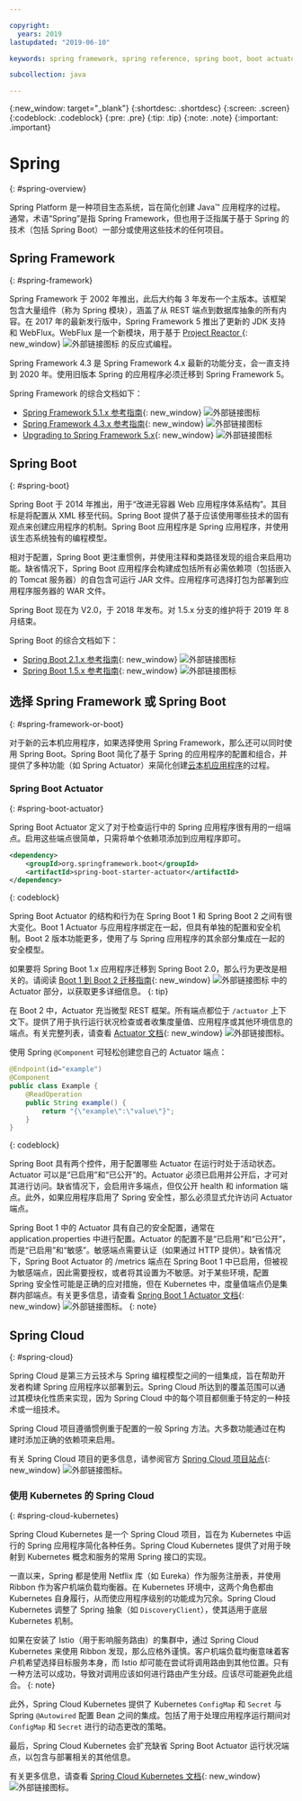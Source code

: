 ```yaml
---

copyright:
  years: 2019
lastupdated: "2019-06-10"

keywords: spring framework, spring reference, spring boot, boot actuator, spring kubernetes

subcollection: java

---
```


{:new_window: target="_blank"}
{:shortdesc: .shortdesc}
{:screen: .screen}
{:codeblock: .codeblock}
{:pre: .pre}
{:tip: .tip}
{:note: .note}
{:important: .important}

# Spring
{: #spring-overview}

Spring Platform 是一种项目生态系统，旨在简化创建 Java&trade; 应用程序的过程。通常，术语“Spring”是指 Spring Framework，但也用于泛指属于基于 Spring 的技术（包括 Spring Boot）一部分或使用这些技术的任何项目。

## Spring Framework
{: #spring-framework}

Spring Framework 于 2002 年推出，此后大约每 3 年发布一个主版本。该框架包含大量组件（称为 Spring 模块），涵盖了从 REST 端点到数据库抽象的所有内容。在 2017 年的最新发行版中，Spring Framework 5 推出了更新的 JDK 支持和 WebFlux。WebFlux 是一个新模块，用于基于 [Project Reactor ](https://projectreactor.io/){: new_window} ![外部链接图标](../icons/launch-glyph.svg "外部链接图标") 的反应式编程。

Spring Framework 4.3 是 Spring Framework 4.x 最新的功能分支，会一直支持到 2020 年。使用旧版本 Spring 的应用程序必须迁移到 Spring Framework 5。

Spring Framework 的综合文档如下：

* [Spring Framework 5.1.x 参考指南](https://docs.spring.io/spring/docs/5.1.x/spring-framework-reference/){: new_window} ![外部链接图标](../icons/launch-glyph.svg "外部链接图标")
* [Spring Framework 4.3.x 参考指南](https://docs.spring.io/spring/docs/4.3.x/spring-framework-reference/){: new_window} ![外部链接图标](../icons/launch-glyph.svg "外部链接图标")
* [Upgrading to Spring Framework 5.x](https://github.com/spring-projects/spring-framework/wiki/Upgrading-to-Spring-Framework-5.x){: new_window} ![外部链接图标](../icons/launch-glyph.svg "外部链接图标")

## Spring Boot
{: #spring-boot}

Spring Boot 于 2014 年推出，用于“改进无容器 Web 应用程序体系结构”。其目标是将配置从 XML 移至代码。Spring Boot 提供了基于应该使用哪些技术的固有观点来创建应用程序的机制。Spring Boot 应用程序是 Spring 应用程序，并使用该生态系统独有的编程模型。

相对于配置，Spring Boot 更注重惯例，并使用注释和类路径发现的组合来启用功能。缺省情况下，Spring Boot 应用程序会构建成包括所有必需依赖项（包括嵌入的 Tomcat 服务器）的自包含可运行 JAR 文件。应用程序可选择打包为部署到应用程序服务器的 WAR 文件。

Spring Boot 现在为 V2.0，于 2018 年发布。对 1.5.x 分支的维护将于 2019 年 8 月结束。

Spring Boot 的综合文档如下：

* [Spring Boot 2.1.x 参考指南](https://docs.spring.io/spring-boot/docs/2.1.x/reference/){: new_window} ![外部链接图标](../icons/launch-glyph.svg "外部链接图标")
* [Spring Boot 1.5.x 参考指南](https://docs.spring.io/spring-boot/docs/1.5.x/reference/){: new_window} ![外部链接图标](../icons/launch-glyph.svg "外部链接图标")

## 选择 Spring Framework 或 Spring Boot
{: #spring-framework-or-boot}

对于新的云本机应用程序，如果选择使用 Spring Framework，那么还可以同时使用 Spring Boot。Spring Boot 简化了基于 Spring 的应用程序的配置和组合，并提供了多种功能（如 Spring Actuator）来简化创建[云本机应用程序](/docs/java?topic=cloud-native-overview#overview)的过程。

### Spring Boot Actuator
{: #spring-boot-actuator}

Spring Boot Actuator 定义了对于检查运行中的 Spring 应用程序很有用的一组端点。启用这些端点很简单，只需将单个依赖项添加到应用程序即可。

```xml
<dependency>
    <groupId>org.springframework.boot</groupId>
    <artifactId>spring-boot-starter-actuator</artifactId>
</dependency>
```
{: codeblock}

Spring Boot Actuator 的结构和行为在 Spring Boot 1 和 Spring Boot 2 之间有很大变化。Boot 1 Actuator 与应用程序绑定在一起，但具有单独的配置和安全机制。Boot 2 版本功能更多，使用了与 Spring 应用程序的其余部分集成在一起的安全模型。

如果要将 Spring Boot 1.x 应用程序迁移到 Spring Boot 2.0，那么行为更改是相关的。请阅读 [Boot 1 到 Boot 2 迁移指南](https://github.com/spring-projects/spring-boot/wiki/Spring-Boot-2.0-Migration-Guide#spring-boot-actuator){: new_window} ![外部链接图标](../icons/launch-glyph.svg "外部链接图标") 中的 Actuator 部分，以获取更多详细信息。
{: tip}

在 Boot 2 中，Actuator 充当微型 REST 框架。所有端点都位于 `/actuator` 上下文下。提供了用于执行运行状况检查或者收集度量值、应用程序或其他环境信息的端点。有关完整列表，请查看 [Actuator 文档](https://docs.spring.io/spring-boot/docs/current-SNAPSHOT/reference/html/production-ready-features.html#production-ready){: new_window} ![外部链接图标](../icons/launch-glyph.svg "外部链接图标")。

使用 Spring `@Component` 可轻松创建您自己的 Actuator 端点：

```java
@Endpoint(id="example")
@Component
public class Example {
    @ReadOperation
    public String example() {
        return "{\"example\":\"value\"}";
    }
}
```
{: codeblock}

Spring Boot 具有两个控件，用于配置哪些 Actuator 在运行时处于活动状态。Actuator 可以是“已启用”和“已公开”的。Actuator 必须已启用并公开后，才可对其进行访问。缺省情况下，会启用许多端点，但仅公开 health 和 information 端点。此外，如果应用程序启用了 Spring 安全性，那么必须显式允许访问 Actuator 端点。

Spring Boot 1 中的 Actuator 具有自己的安全配置，通常在 application.properties 中进行配置。Actuator 的配置不是“已启用”和“已公开”，而是“已启用”和“敏感”。敏感端点需要认证（如果通过 HTTP 提供）。缺省情况下，Spring Boot Actuator 的 /metrics 端点在 Spring Boot 1 中已启用，但被视为敏感端点，因此需要授权，或者将其设置为不敏感。对于某些环境，配置 Spring 安全性可能是正确的应对措施，但在 Kubernetes 中，度量值端点仍是集群内部端点。有关更多信息，请查看 [Spring Boot 1 Actuator 文档](https://docs.spring.io/spring-boot/docs/1.5.2.RELEASE/reference/htmlsingle/#production-ready){: new_window} ![外部链接图标](../icons/launch-glyph.svg "外部链接图标")。
{: note}

## Spring Cloud
{: #spring-cloud}

Spring Cloud 是第三方云技术与 Spring 编程模型之间的一组集成，旨在帮助开发者构建 Spring 应用程序以部署到云。Spring Cloud 所达到的覆盖范围可以通过其模块化性质来实现，因为 Spring Cloud 中的每个项目都侧重于特定的一种技术或一组技术。

Spring Cloud 项目遵循惯例重于配置的一般 Spring 方法。大多数功能通过在构建时添加正确的依赖项来启用。

有关 Spring Cloud 项目的更多信息，请参阅官方 [Spring Cloud 项目站点](https://spring.io/projects/spring-cloud){: new_window} ![外部链接图标](../icons/launch-glyph.svg "外部链接图标")。

### 使用 Kubernetes 的 Spring Cloud
{: #spring-cloud-kubernetes}

Spring Cloud Kubernetes 是一个 Spring Cloud 项目，旨在为 Kubernetes 中运行的 Spring 应用程序简化各种任务。Spring Cloud Kubernetes 提供了对用于映射到 Kubernetes 概念和服务的常用 Spring 接口的实现。

一直以来，Spring 都是使用 Netflix 库（如 Eureka）作为服务注册表，并使用 Ribbon 作为客户机端负载均衡器。在 Kubernetes 环境中，这两个角色都由 Kubernetes 自身履行，从而使应用程序级别的功能成为冗余。Spring Cloud Kubernetes 调整了 Spring 抽象（如 `DiscoveryClient`），使其适用于底层 Kubernetes 机制。

如果在安装了 Istio（用于影响服务路由）的集群中，通过 Spring Cloud Kubernetes 来使用 Ribbon 发现，那么应格外谨慎。客户机端负载均衡意味着客户机希望选择目标服务本身，而 Istio 却可能在尝试将调用路由到其他位置。只有一种方法可以成功，导致对调用应该如何进行路由产生分歧。应该尽可能避免此组合。
{: note}

此外，Spring Cloud Kubernetes 提供了 Kubernetes `ConfigMap` 和 `Secret` 与 Spring `@Autowired` 配置 Bean 之间的集成。包括了用于处理应用程序运行期间对 `ConfigMap` 和 `Secret` 进行的动态更改的策略。

最后，Spring Cloud Kubernetes 会扩充缺省 Spring Boot Actuator 运行状况端点，以包含与部署相关的其他信息。

有关更多信息，请查看 [Spring Cloud Kubernetes 文档](https://cloud.spring.io/spring-cloud-static/spring-cloud-kubernetes/2.1.0.RC1/single/spring-cloud-kubernetes.html){: new_window} ![外部链接图标](../icons/launch-glyph.svg "外部链接图标")。


<!--
### Spring Cloud Streams
{: #spring-cloud-streams}


:FIXME:
-->
